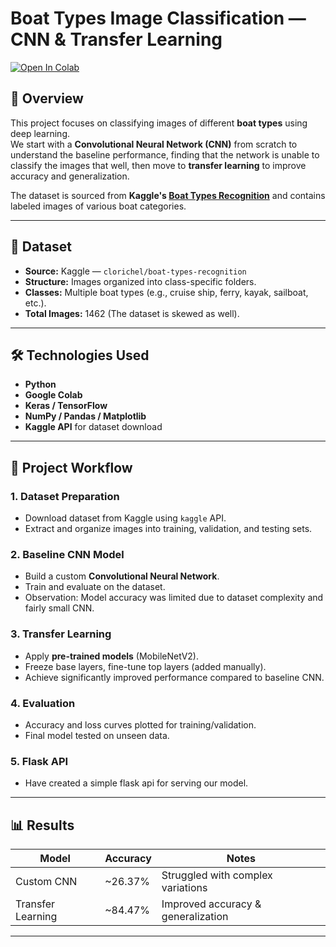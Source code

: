 # Boat Types Image Classification — CNN & Transfer Learning

[![Open In Colab](https://colab.research.google.com/assets/colab-badge.svg)](https://colab.research.google.com/drive/1MrlMMuhv7SXHjloaKwUdtuDxpIDM5ZQ2?usp=sharing)

## 📌 Overview
This project focuses on classifying images of different **boat types** using deep learning.  
We start with a **Convolutional Neural Network (CNN)** from scratch to understand the baseline performance, finding that the network is unable to classify the images that well, then move to **transfer learning** to improve accuracy and generalization.

The dataset is sourced from **Kaggle's [Boat Types Recognition](https://www.kaggle.com/datasets/clorichel/boat-types-recognition)** and contains labeled images of various boat categories.

---

## 📂 Dataset
- **Source:** Kaggle — `clorichel/boat-types-recognition`
- **Structure:** Images organized into class-specific folders.
- **Classes:** Multiple boat types (e.g., cruise ship, ferry, kayak, sailboat, etc.).
- **Total Images:** 1462 (The dataset is skewed as well).

---

## 🛠️ Technologies Used
- **Python**
- **Google Colab**
- **Keras / TensorFlow**
- **NumPy / Pandas / Matplotlib**
- **Kaggle API** for dataset download

---

## 🚀 Project Workflow

### **1. Dataset Preparation**
- Download dataset from Kaggle using `kaggle` API.
- Extract and organize images into training, validation, and testing sets.

### **2. Baseline CNN Model**
- Build a custom **Convolutional Neural Network**.
- Train and evaluate on the dataset.
- Observation: Model accuracy was limited due to dataset complexity and fairly small CNN.

### **3. Transfer Learning**
- Apply **pre-trained models** (MobileNetV2).
- Freeze base layers, fine-tune top layers (added manually).
- Achieve significantly improved performance compared to baseline CNN.

### **4. Evaluation**
- Accuracy and loss curves plotted for training/validation.
- Final model tested on unseen data.

### **5. Flask API**
- Have created a simple flask api for serving our model.
---

## 📊 Results
| Model               | Accuracy | Notes                               |
|---------------------|----------|-------------------------------------|
| Custom CNN          | ~26.37%     | Struggled with complex variations   |
| Transfer Learning   | ~84.47%     | Improved accuracy & generalization  |

---
